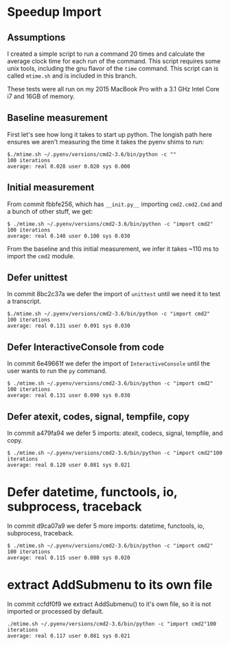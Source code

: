 # Speedup Import

## Assumptions

I created a simple script to run a command 20 times and calculate
the average clock time for each run of the command. This script requires
some unix tools, including the gnu flavor of the `time` command. This script
can is called `mtime.sh` and is included in this branch.

These tests were all run on my 2015 MacBook Pro with a 3.1 GHz Intel Core i7
and 16GB of memory.


## Baseline measurement

First let's see how long it takes to start up python. The longish path here
ensures we aren't measuring the time it takes the pyenv shims to run:
```
$./mtime.sh ~/.pyenv/versions/cmd2-3.6/bin/python -c ""
100 iterations
average: real 0.028 user 0.020 sys 0.000
```


## Initial measurement

From commit fbbfe256, which has `__init.py__` importing `cmd2.cmd2.Cmd`
and a bunch of other stuff, we get:
```
$ ./mtime.sh ~/.pyenv/versions/cmd2-3.6/bin/python -c "import cmd2"
100 iterations
average: real 0.140 user 0.100 sys 0.030
```

From the baseline and this initial measurement, we infer it takes ~110 ms
to import the `cmd2` module.


## Defer unittest

In commit 8bc2c37a we defer the import of `unittest` until we need it to
test a transcript.
```
$./mtime.sh ~/.pyenv/versions/cmd2-3.6/bin/python -c "import cmd2"
100 iterations
average: real 0.131 user 0.091 sys 0.030
```


## Defer InteractiveConsole from code

In commit 6e49661f we defer the import of `InteractiveConsole` until the user
wants to run the `py` command.
```
$ ./mtime.sh ~/.pyenv/versions/cmd2-3.6/bin/python -c "import cmd2"
100 iterations
average: real 0.131 user 0.090 sys 0.030
```

## Defer atexit, codes, signal, tempfile, copy

In commit a479fa94 we defer 5 imports: atexit, codecs, signal, tempfile, and copy.
```
$ ./mtime.sh ~/.pyenv/versions/cmd2-3.6/bin/python -c "import cmd2"100 iterations
average: real 0.120 user 0.081 sys 0.021
```

# Defer datetime, functools, io, subprocess, traceback

In commit d9ca07a9 we defer 5 more imports: datetime, functools, io, subprocess, traceback.
```
$ ./mtime.sh ~/.pyenv/versions/cmd2-3.6/bin/python -c "import cmd2"
100 iterations
average: real 0.115 user 0.080 sys 0.020
```

# extract AddSubmenu to its own file

In commit ccfdf0f9 we extract AddSubmenu() to it's own file, so it is not
imported or processed by default.
```
./mtime.sh ~/.pyenv/versions/cmd2-3.6/bin/python -c "import cmd2"100 iterations
average: real 0.117 user 0.081 sys 0.021
```

